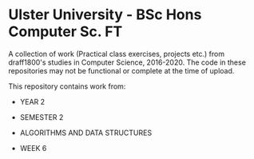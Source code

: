 # Ulster University - BSc Hons Computer Sc. FT
A collection of work (Practical class exercises, projects etc.) from draff1800's studies in Computer Science, 2016-2020. The code in these repositories may not be functional or complete at the time of upload.

This repository contains work from:

- YEAR 2

- SEMESTER 2

- ALGORITHMS AND DATA STRUCTURES

- WEEK 6
